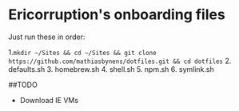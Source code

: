 # Ericorruption's onboarding files
Just run these in order:

1.`mkdir ~/Sites && cd ~/Sites && git clone https://github.com/mathiasbynens/dotfiles.git && cd dotfiles`
2. defaults.sh
3. homebrew.sh
4. shell.sh
5. npm.sh
6. symlink.sh

##TODO
* Download IE VMs